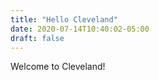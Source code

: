 ```yaml
---
title: "Hello Cleveland"
date: 2020-07-14T10:40:02-05:00
draft: false
---
```


Welcome to Cleveland!

